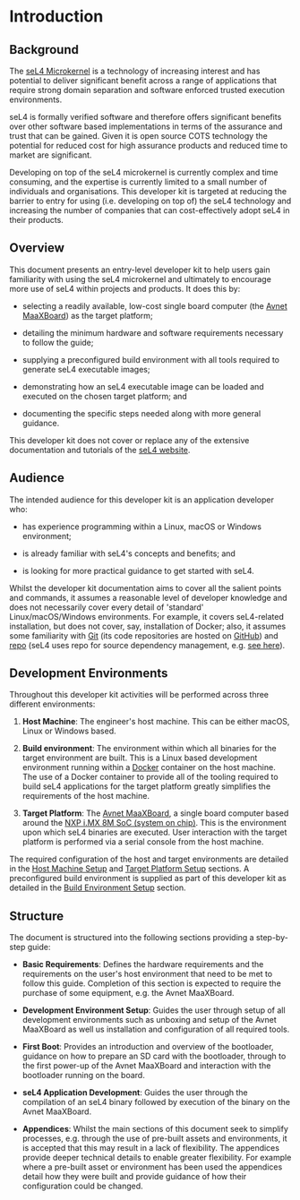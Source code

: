 # Introduction

## Background

The [seL4 Microkernel](https://sel4.systems) is a technology of increasing interest and has potential to deliver significant benefit across a range of applications that require strong domain separation and software enforced trusted execution environments.

seL4 is formally verified software and therefore offers significant benefits over other software based implementations in terms of the assurance and trust that can be gained. Given it is open source COTS technology the potential for reduced cost for high assurance products and reduced time to market are significant.

Developing on top of the seL4 microkernel is currently complex and time consuming, and the expertise is currently limited to a small number of individuals and organisations. This developer kit is targeted at reducing the barrier to entry for using (i.e. developing on top of) the seL4 technology and increasing the number of companies that can cost-effectively adopt seL4 in their products.

## Overview

This document presents an entry-level developer kit to help users gain familiarity with using the seL4 microkernel and ultimately to encourage more use of seL4 within projects and products. It does this by:

- selecting a readily available, low-cost single board computer (the [Avnet MaaXBoard](https://www.avnet.com/wps/portal/us/products/avnet-boards/avnet-board-families/maaxboard/maaxboard/)) as the target platform;

- detailing the minimum hardware and software requirements necessary to follow the guide;

- supplying a preconfigured build environment with all tools required to generate seL4 executable images;

- demonstrating how an seL4 executable image can be loaded and executed on the chosen target platform; and

- documenting the specific steps needed along with more general guidance.

This developer kit does not cover or replace any of the extensive documentation and tutorials of the [seL4 website](https://sel4.systems).

## Audience

The intended audience for this developer kit is an application developer who:

- has experience programming within a Linux, macOS or Windows environment;

- is already familiar with seL4's concepts and benefits; and

- is looking for more practical guidance to get started with seL4.

Whilst the developer kit documentation aims to cover all the salient points and commands, it assumes a reasonable level of developer knowledge and does not necessarily cover every detail of 'standard' Linux/macOS/Windows environments. For example, it covers seL4-related installation, but does not cover, say, installation of Docker; also, it assumes some familiarity with [Git](https://git-scm.com/) (its code repositories are hosted on [GitHub](https://github.com/)) and [repo](https://gerrit.googlesource.com/git-repo/) (seL4 uses repo for source dependency management, e.g. [see here](https://docs.sel4.systems/projects/buildsystem/repo-cheatsheet.html)).

## Development Environments

Throughout this developer kit activities will be performed across three different environments:

1. **Host Machine**: The engineer's host machine. This can be either macOS, Linux or Windows based.

2. **Build environment**: The environment within which all binaries for the target environment are built. This is a Linux based development environment running within a [Docker](https://www.docker.com) container on the host machine. The use of a Docker container to provide all of the tooling required to build seL4 applications for the target platform greatly simplifies the requirements of the host machine.

3. **Target Platform**: The [Avnet MaaXBoard](https://www.avnet.com/wps/portal/us/products/avnet-boards/avnet-board-families/maaxboard/maaxboard), a single board computer based around the [NXP i.MX 8M SoC (system on chip)](https://www.nxp.com/products/processors-and-microcontrollers/arm-processors/i-mx-applications-processors/i-mx-8-processors/i-mx-8m-family-armcortex-a53-cortex-m4-audio-voice-video:i.MX8M). This is the environment upon which seL4 binaries are executed. User interaction with the target platform is performed via a serial console from the host machine.

The required configuration of the host and target environments are detailed in the [Host Machine Setup](host_machine_setup.md) and [Target Platform Setup](target_platform_setup.md) sections. A preconfigured build environment is supplied as part of this developer kit as detailed in the [Build Environment Setup](build_environment_setup.md) section.

## Structure

The document is structured into the following sections providing a step-by-step guide:

- **Basic Requirements**: Defines the hardware requirements and the requirements on the user's host environment that need to be met to follow this guide. Completion of this section is expected to require the purchase of some equipment, e.g. the Avnet MaaXBoard.
  
- **Development Environment Setup**: Guides the user through setup of all development environments such as unboxing and setup of the Avnet MaaXBoard as well us installation and configuration of all required tools.

- **First Boot**: Provides an introduction and overview of the bootloader, guidance on how to prepare an SD card with the bootloader, through to the first power-up of the Avnet MaaXBoard and interaction with the bootloader running on the board.

- **seL4 Application Development**: Guides the user through the compilation of an seL4 binary followed by execution of the binary on the Avnet MaaXBoard.

- **Appendices**: Whilst the main sections of this document seek to simplify processes, e.g. through the use of pre-built assets and environments, it is accepted that this may result in a lack of flexibility. The appendices provide deeper technical details to enable greater flexibility. For example where a pre-built asset or environment has been used the appendices detail how they were built and provide guidance of how their configuration could be changed.
